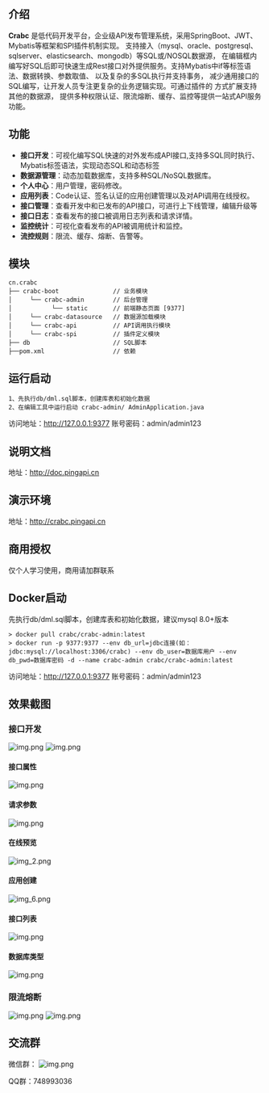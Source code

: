 
## 介绍
**Crabc** 是低代码开发平台，企业级API发布管理系统，采用SpringBoot、JWT、Mybatis等框架和SPI插件机制实现。
支持接入（mysql、oracle、postgresql、sqlserver、elasticsearch、mongodb）等SQL或/NOSQL数据源，
在编辑框内编写好SQL后即可快速生成Rest接口对外提供服务。支持Mybatis中if等标签语法、数据转换、参数取值、
以及复杂的多SQL执行并支持事务， 减少通用接口的SQL编写，让开发人员专注更复杂的业务逻辑实现。可通过插件的
方式扩展支持其他的数据源， 提供多种权限认证、限流熔断、缓存、监控等提供一站式API服务功能。

## 功能
- **接口开发**：可视化编写SQL快速的对外发布成API接口,支持多SQL同时执行、Mybatis标签语法，实现动态SQL和动态标签
- **数据源管理**：动态加载数据库，支持多种SQL/NoSQL数据库。
- **个人中心**：用户管理，密码修改。
- **应用列表**：Code认证、签名认证的应用创建管理以及对API调用在线授权。
- **接口管理**：查看开发中和已发布的API接口，可进行上下线管理，编辑升级等
- **接口日志**：查看发布的接口被调用日志列表和请求详情。
- **监控统计**：可视化查看发布的API被调用统计和监控。
- **流控规则**：限流、缓存、熔断、告警等。

## 模块
~~~
cn.crabc    
├── crabc-boot               // 业务模块
│     └── crabc-admin        // 后台管理
│           └── static       // 前端静态页面 [9377]
│     └── crabc-datasource   // 数据源加载模块
│     └── crabc-api          // API调用执行模块
│     └── crabc-spi          // 插件定义模块
├── db                       // SQL脚本
├──pom.xml                   // 依赖
~~~ 
## 运行启动
```
1、先执行db/dml.sql脚本，创建库表和初始化数据
2、在编辑工具中运行启动 crabc-admin/ AdminApplication.java
```
访问地址：http://127.0.0.1:9377
账号密码：admin/admin123

## 说明文档
地址：http://doc.pingapi.cn

## 演示环境
地址：http://crabc.pingapi.cn

## 商用授权
仅个人学习使用，商用请加群联系

## Docker启动
先执行db/dml.sql脚本，创建库表和初始化数据，建议mysql 8.0+版本
```
> docker pull crabc/crabc-admin:latest
> docker run -p 9377:9377 --env db_url=jdbc连接(如：jdbc:mysql://localhost:3306/crabc) --env db_user=数据库用户 --env db_pwd=数据库密码 -d --name crabc-admin crabc/crabc-admin:latest
```
访问地址：http://127.0.0.1:9377
账号密码：admin/admin123
## 效果截图
### 接口开发
![img.png](doc/sql.png)
![img.png](doc/multiple_sql.png)
#### 接口属性
![img.png](doc/detail.png)
#### 请求参数
![img.png](doc/param.png)
#### 在线预览
![img_2.png](doc/img_test.png)
#### 应用创建
![img_6.png](doc/app.png) 
#### 接口列表 
![img.png](doc/api.png) 
#### 数据库类型 
![img.png](doc/db.png) 
### 限流熔断 
![img.png](doc/flow.png) 
![img.png](doc/degrade.png)

## 交流群
微信群：
![img.png](doc/img_wechat.png) 

QQ群：748993036